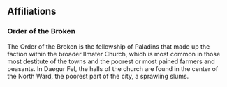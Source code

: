 ## Affiliations

### Order of the Broken

The Order of the Broken is the fellowship of Paladins that made up the faction within the broader Ilmater Church, which is most common in those most destitute of the towns and the poorest or most pained farmers and peasants. In Daegur Fel, the halls of the church are found in the center of the North Ward, the poorest part of the city, a sprawling slums.